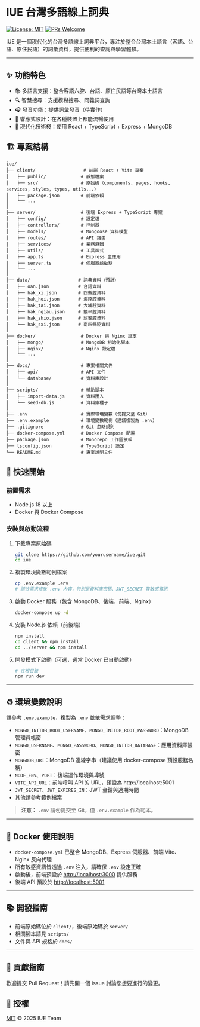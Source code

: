 # IUE 台灣多語線上詞典

[![License: MIT](https://img.shields.io/badge/License-MIT-yellow.svg)](https://opensource.org/licenses/MIT)
[![PRs Welcome](https://img.shields.io/badge/PRs-welcome-brightgreen.svg)](http://makeapullrequest.com)

IUE 是一個現代化的台灣多語線上詞典平台，專注於整合台灣本土語言（客語、台語、原住民語）的詞彙資料，提供便利的查詢與學習體驗。

---


## ✨ 功能特色

- 📚 多語言支援：整合客語六腔、台語、原住民語等台灣本土語言
- 🔍 智慧搜尋：支援模糊搜尋、同義詞查詢
- 🎧 發音功能：提供詞彙發音（待實作）
- 📱 響應式設計：在各種裝置上都能流暢使用
- 🚀 現代化技術棧：使用 React + TypeScript + Express + MongoDB

## 🏗️ 專案結構


```
iue/
├── client/                  # 前端 React + Vite 專案
│   ├── public/             # 靜態檔案
│   ├── src/                # 原始碼（components, pages, hooks, services, styles, types, utils...）
│   ├── package.json        # 前端依賴
│   └── ...
│
├── server/                 # 後端 Express + TypeScript 專案
│   ├── config/             # 設定檔
│   ├── controllers/        # 控制器
│   ├── models/             # Mongoose 資料模型
│   ├── routes/             # API 路由
│   ├── services/           # 業務邏輯
│   ├── utils/              # 工具函式
│   ├── app.ts              # Express 主應用
│   ├── server.ts           # 伺服器啟動點
│   └── ...
│
├── data/                  # 詞典資料（預計）
│   ├── oan.json           # 台語資料
│   ├── hak_xi.json        # 四縣腔資料
│   ├── hak_hoi.json       # 海陸腔資料
│   ├── hak_tai.json       # 大埔腔資料
│   ├── hak_ngiau.json     # 饒平腔資料
│   ├── hak_zhio.json      # 詔安腔資料
│   └── hak_sxi.json       # 南四縣腔資料
│
├── docker/                 # Docker 與 Nginx 設定
│   ├── mongo/              # MongoDB 初始化腳本
│   ├── nginx/              # Nginx 設定檔
│   └── ...
│
├── docs/                   # 專案相關文件
│   ├── api/                # API 文件
│   └── database/           # 資料庫設計
│
├── scripts/                # 輔助腳本
│   ├── import-data.js      # 資料匯入
│   └── seed-db.js          # 資料庫種子
│
├── .env                    # 實際環境變數（勿提交至 Git）
├── .env.example            # 環境變數範例（建議複製為 .env）
├── .gitignore              # Git 忽略規則
├── docker-compose.yml      # Docker Compose 配置
├── package.json            # Monorepo 工作區依賴
├── tsconfig.json           # TypeScript 設定
└── README.md               # 專案說明文件
```

## 🚀 快速開始

### 前置需求

- Node.js 18 以上
- Docker 與 Docker Compose

### 安裝與啟動流程

1. 下載專案原始碼
   ```bash
   git clone https://github.com/yourusername/iue.git
   cd iue
   ```

2. 複製環境變數範例檔案
   ```bash
   cp .env.example .env
   # 請依需求修改 .env 內容，特別是資料庫密碼、JWT_SECRET 等敏感資訊
   ```

3. 啟動 Docker 服務（包含 MongoDB、後端、前端、Nginx）
   ```bash
   docker-compose up -d
   ```

4. 安裝 Node.js 依賴（前後端）
   ```bash
   npm install
   cd client && npm install
   cd ../server && npm install
   ```

5. 開發模式下啟動（可選，通常 Docker 已自動啟動）
   ```bash
   # 在根目錄
   npm run dev
   ```

---

## ⚙️ 環境變數說明

請參考 `.env.example`，複製為 `.env` 並依需求調整：

- `MONGO_INITDB_ROOT_USERNAME`、`MONGO_INITDB_ROOT_PASSWORD`：MongoDB 管理員帳密
- `MONGO_USERNAME`、`MONGO_PASSWORD`、`MONGO_INITDB_DATABASE`：應用資料庫帳密
- `MONGODB_URI`：MongoDB 連線字串（建議使用 docker-compose 預設服務名稱）
- `NODE_ENV`、`PORT`：後端運作環境與埠號
- `VITE_API_URL`：前端呼叫 API 的 URL，預設為 http://localhost:5001
- `JWT_SECRET`、`JWT_EXPIRES_IN`：JWT 金鑰與過期時間
- 其他請參考範例檔案

> **注意：** `.env` 請勿提交至 Git，僅 `.env.example` 作為範本。

---

## 🐳 Docker 使用說明

- `docker-compose.yml` 已整合 MongoDB、Express 伺服器、前端 Vite、Nginx 反向代理
- 所有敏感資訊皆透過 `.env` 注入，請確保 `.env` 設定正確
- 啟動後，前端預設於 [http://localhost:3000](http://localhost:3000) 提供服務
- 後端 API 預設於 [http://localhost:5001](http://localhost:5001)

---

## 📚 開發指南

- 前端原始碼位於 `client/`，後端原始碼於 `server/`
- 相關腳本請見 `scripts/`
- 文件與 API 規格於 `docs/`

---

## 🤝 貢獻指南

歡迎提交 Pull Request！請先開一個 issue 討論您想要進行的變更。

## 📄 授權

[MIT](LICENSE) © 2025 IUE Team
